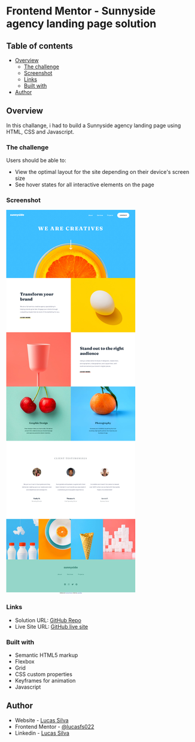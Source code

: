 # Frontend Mentor - Sunnyside agency landing page solution

## Table of contents

- [Overview](#overview)
  - [The challenge](#the-challenge)
  - [Screenshot](#screenshot)
  - [Links](#links)
  - [Built with](#built-with)
- [Author](#author)

## Overview

In this challange, i had to build a Sunnyside agency landing page using HTML, CSS and Javascript.

### The challenge

Users should be able to:

- View the optimal layout for the site depending on their device's screen size
- See hover states for all interactive elements on the page

### Screenshot

![](./Resources/images/desktop-screenshot.png)

### Links

- Solution URL: [GitHub Repo](https://github.com/lucasfs022/FAQ-Accordion)
- Live Site URL: [GitHub live site](https://lucasfs022.github.io/FAQ-Accordion/)

### Built with

- Semantic HTML5 markup
- Flexbox
- Grid
- CSS custom properties
- Keyframes for animation
- Javascript

## Author

- Website - [Lucas Silva](https://www.lfsdev.com.br)
- Frontend Mentor - [@lucasfs022](https://www.frontendmentor.io/profile/lucasfs022)
- Linkedin - [Lucas Silva](https://www.linkedin.com/in/lucas-silva-658980161)